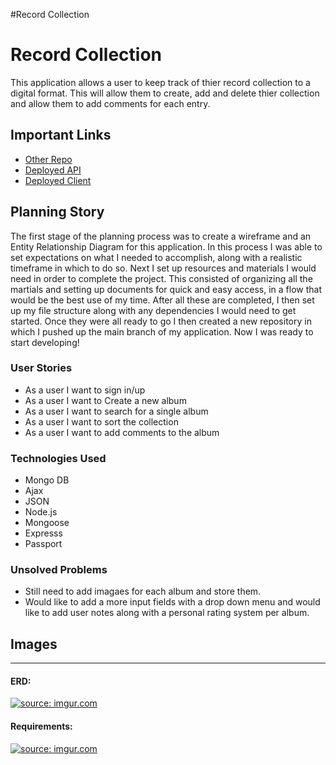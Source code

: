 #Record Collection

# Record Collection

This application allows a user to keep track of thier record collection to a digital format. This will allow them to create, add and delete thier collection and allow them to add comments for each entry.

## Important Links

- [Other Repo](https://github.com/loudam88/record-collection-client)
- [Deployed API](www.link.com)
- [Deployed Client](www.link.com)

## Planning Story

The first stage of the planning process was to create a wireframe and an Entity Relationship Diagram for this application.  In this process I was able to set expectations on what I needed to accomplish, along with a realistic timeframe in which to do so.
Next I set up resources and materials I would need in order to complete the project. This consisted of organizing all the martials and setting up documents for quick and easy access, in a flow that would be the best use of my time.
After all these are completed, I then set up my file structure along with any dependencies I would need to get started.  Once they were all ready to go I then created a new repository in which I pushed up the main branch of my application.  Now I was ready to start developing!


### User Stories

- As a user I want to sign in/up
- As a user I want to Create a new album
- As a user I want to search for a single album
- As a user I want to sort the collection
- As a user I want to add comments to the album

### Technologies Used

- Mongo DB
- Ajax
- JSON
- Node.js
- Mongoose
- Expresss
- Passport

### Unsolved Problems
- Still need to add imagaes for each album and store them.
- Would like to add a more input fields with a drop down menu and would like to add user notes along with a personal rating system per album. 


## Images

---

#### ERD:
<a href="https://imgur.com/y6hB5IF"><img src="https://i.imgur.com/y6hB5IF.png" title="source: imgur.com" /></a>

#### Requirements:
<a href="https://imgur.com/07VMGlJ"><img src="https://i.imgur.com/07VMGlJ.png" title="source: imgur.com" /></a>
